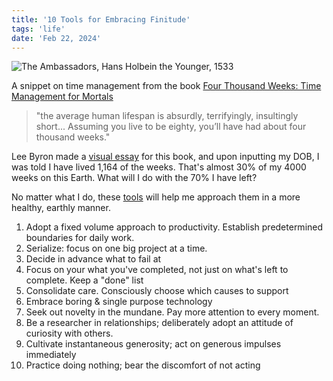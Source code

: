 ```yaml
---
title: '10 Tools for Embracing Finitude'
tags: 'life'
date: 'Feb 22, 2024'
---
```


![The Ambassadors, Hans Holbein the Younger, 1533](/images/ambassadors.jpg)

A snippet on time management from the book [Four Thousand Weeks: Time Management for Mortals](https://www.goodreads.com/en/book/show/54785515)

> "the average human lifespan is absurdly, terrifyingly, insultingly short... Assuming you live to be eighty, you’ll have had about four thousand weeks."

Lee Byron made a [visual essay](https://leebyron.com/4000/) for this book, and upon inputting my DOB, I was told I have lived 1,164 of the weeks. That's almost 30% of my 4000 weeks on this Earth. What will I do with the 70% I have left?

No matter what I do, these [tools](https://en.wikipedia.org/wiki/Four_Thousand_Weeks:_Time_Management_for_Mortals?useskin=vector#Appendix) will help me approach them in a more healthy, earthly manner.

1. Adopt a fixed volume approach to productivity. Establish predetermined boundaries for daily work.
2. Serialize: focus on one big project at a time.
3. Decide in advance what to fail at
4. Focus on your what you've completed, not just on what's left to complete. Keep a "done" list
5. Consolidate care. Consciously choose which causes to support
6. Embrace boring & single purpose technology
7. Seek out novelty in the mundane. Pay more attention to every moment.
8. Be a researcher in relationships; deliberately adopt an attitude of curiosity with others.
9. Cultivate instantaneous generosity; act on generous impulses immediately
10. Practice doing nothing; bear the discomfort of not acting
